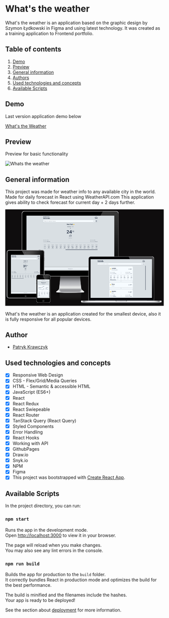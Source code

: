 # What's the weather

What's the weather is an application based on the graphic design by Szymon Łydkowski in Figma and using latest technology.
It was created as a training application to Frontend portfolio.

## Table of contents
1. [Demo](#demo)
2. [Preview](#preview)
3. [General information](#general-information)
4. [Authors](#author)
5. [Used technologies and concepts](#used-technologies-and-concepts)
6. [Available Scripts](#available-scripts)
## Demo
Last version application demo below

[What's the Weather](https://kraviecdev.github.io/whats-the-weather/#/weather/)

## Preview
Preview for basic functionality

![Whats the weather](./wtw.gif)

## General information

This project was made for weather info to any available city in the world.
Made for daily forecast in React using WeatherAPI.com
This application gives ability to check forecast for current day + 2 days further.

![Responsive view in common devices](./responsiveness.PNG)

What's the weather is an application created for the smallest device, also it is fully responsive for all popular devices.

## Author
- [Patryk Krawczyk](https://github.com/patrick36212)

## Used technologies and concepts
- [x] Responsive Web Design
- [x] CSS - Flex/Grid/Media Queries
- [x] HTML - Semantic & accessible HTML
- [x] JavaScript (ES6+)
- [x] React
- [x] React Redux
- [x] React Swiepeable
- [x] React Router
- [x] TanStack Query (React Query)
- [x] Styled Components
- [x] Error Handling
- [x] React Hooks
- [x] Working with API
- [x] GithubPages
- [x] Draw.io
- [x] Snyk.io
- [x] NPM
- [x] Figma
- [x] This project was bootstrapped with [Create React App](https://github.com/facebook/create-react-app).

## Available Scripts

In the project directory, you can run:

### `npm start`

Runs the app in the development mode.\
Open [http://localhost:3000](http://localhost:3000) to view it in your browser.

The page will reload when you make changes.\
You may also see any lint errors in the console.

### `npm run build`

Builds the app for production to the `build` folder.\
It correctly bundles React in production mode and optimizes the build for the best performance.

The build is minified and the filenames include the hashes.\
Your app is ready to be deployed!

See the section about [deployment](https://facebook.github.io/create-react-app/docs/deployment) for more information.